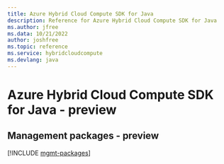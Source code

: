 ```yaml
---
title: Azure Hybrid Cloud Compute SDK for Java
description: Reference for Azure Hybrid Cloud Compute SDK for Java
ms.author: jfree
ms.data: 10/21/2022
author: joshfree
ms.topic: reference
ms.service: hybridcloudcompute
ms.devlang: java
---
```

# Azure Hybrid Cloud Compute SDK for Java - preview

## Management packages - preview
[!INCLUDE [mgmt-packages](hybrid-cloud-compute-mgmt-index.md)]